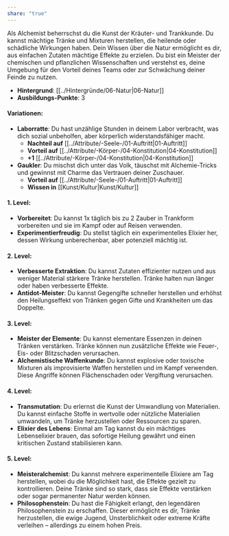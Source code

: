 ```yaml
---
share: "true"
---
```

Als Alchemist beherrschst du die Kunst der Kräuter- und Trankkunde. Du kannst mächtige Tränke und Mixturen herstellen, die heilende oder schädliche Wirkungen haben. Dein Wissen über die Natur ermöglicht es dir, aus einfachen Zutaten mächtige Effekte zu erzielen. Du bist ein Meister der chemischen und pflanzlichen Wissenschaften und verstehst es, deine Umgebung für den Vorteil deines Teams oder zur Schwächung deiner Feinde zu nutzen.  
  
- **Hintergrund**: [[../Hintergründe/06-Natur|06-Natur]]  
- **Ausbildungs-Punkte**: 3  
  
#### **Variationen:**  
  
- **Laborratte**: Du hast unzählige Stunden in deinem Labor verbracht, was dich sozial unbeholfen, aber körperlich widerstandsfähiger macht.  
    - **Nachteil auf** [[../Attribute/-Seele-/01-Auftritt|01-Auftritt]]  
    - **Vorteil auf** [[../Attribute/-Körper-/04-Konstitution|04-Konstitution]]  
    - **+1** [[../Attribute/-Körper-/04-Konstitution|04-Konstitution]]  
- **Gaukler**: Du mischst dich unter das Volk, täuschst mit Alchemie-Tricks und gewinnst mit Charme das Vertrauen deiner Zuschauer.  
    - **Vorteil auf** [[../Attribute/-Seele-/01-Auftritt|01-Auftritt]]  
    - **Wissen in** [[Kunst/Kultur|Kunst/Kultur]]  
  
#### **1. Level:**  
  
- **Vorbereitet**: Du kannst 1x täglich bis zu 2 Zauber in Trankform vorbereiten und sie im Kampf oder auf Reisen verwenden.  
- **Experimentierfreudig**: Du stellst täglich ein experimentelles Elixier her, dessen Wirkung unberechenbar, aber potenziell mächtig ist.  
  
#### **2. Level:**  
  
- **Verbesserte Extraktion**: Du kannst Zutaten effizienter nutzen und aus weniger Material stärkere Tränke herstellen. Tränke halten nun länger oder haben verbesserte Effekte.  
- **Antidot-Meister**: Du kannst Gegengifte schneller herstellen und erhöhst den Heilungseffekt von Tränken gegen Gifte und Krankheiten um das Doppelte.  
  
#### **3. Level:**  
  
- **Meister der Elemente**: Du kannst elementare Essenzen in deinen Tränken verstärken. Tränke können nun zusätzliche Effekte wie Feuer-, Eis- oder Blitzschaden verursachen.  
- **Alchemistische Waffenkunde**: Du kannst explosive oder toxische Mixturen als improvisierte Waffen herstellen und im Kampf verwenden. Diese Angriffe können Flächenschaden oder Vergiftung verursachen.  
  
#### **4. Level:**  
  
- **Transmutation**: Du erlernst die Kunst der Umwandlung von Materialien. Du kannst einfache Stoffe in wertvolle oder nützliche Materialien umwandeln, um Tränke herzustellen oder Ressourcen zu sparen.  
- **Elixier des Lebens**: Einmal am Tag kannst du ein mächtiges Lebenselixier brauen, das sofortige Heilung gewährt und einen kritischen Zustand stabilisieren kann.  
  
#### **5. Level:**  
  
- **Meisteralchemist**: Du kannst mehrere experimentelle Elixiere am Tag herstellen, wobei du die Möglichkeit hast, die Effekte gezielt zu kontrollieren. Deine Tränke sind so stark, dass sie Effekte verstärken oder sogar permanenter Natur werden können.  
- **Philosophenstein**: Du hast die Fähigkeit erlangt, den legendären Philosophenstein zu erschaffen. Dieser ermöglicht es dir, Tränke herzustellen, die ewige Jugend, Unsterblichkeit oder extreme Kräfte verleihen – allerdings zu einem hohen Preis.  

